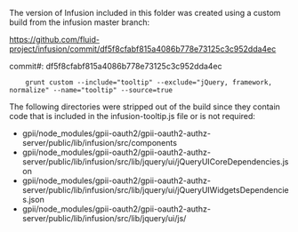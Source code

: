 The version of Infusion included in this folder was created using a custom build from the infusion master branch:

https://github.com/fluid-project/infusion/commit/df5f8cfabf815a4086b778e73125c3c952dda4ec

commit#: df5f8cfabf815a4086b778e73125c3c952dda4ec

```
    grunt custom --include="tooltip" --exclude="jQuery, framework, normalize" --name="tooltip" --source=true
```

The following directories were stripped out of the build since they contain code that is included in the infusion-tooltip.js file or is not required:

* gpii/node_modules/gpii-oauth2/gpii-oauth2-authz-server/public/lib/infusion/src/components
* gpii/node_modules/gpii-oauth2/gpii-oauth2-authz-server/public/lib/infusion/src/lib/jquery/ui/jQueryUICoreDependencies.json
* gpii/node_modules/gpii-oauth2/gpii-oauth2-authz-server/public/lib/infusion/src/lib/jquery/ui/jQueryUIWidgetsDependencies.json
* gpii/node_modules/gpii-oauth2/gpii-oauth2-authz-server/public/lib/infusion/src/lib/jquery/ui/js/

